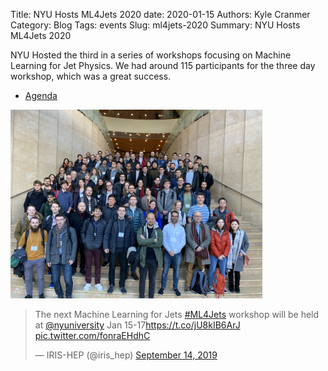 Title: NYU Hosts ML4Jets 2020
date: 2020-01-15
Authors: Kyle Cranmer
Category: Blog
Tags: events
Slug: ml4jets-2020
Summary: NYU Hosts ML4Jets 2020
 
NYU Hosted the third in a series of workshops focusing on Machine Learning for Jet Physics. We had around 115 participants for the three day workshop, which was a great success. 

 * [Agenda](https://indico.cern.ch/event/809820/overview)

<img src="./images/ml4jets-2020.jpeg" width="80%" alt="Poster"/>

<blockquote class="twitter-tweet"><p lang="en" dir="ltr">The next Machine Learning for Jets <a href="https://twitter.com/hashtag/ML4Jets?src=hash&amp;ref_src=twsrc%5Etfw">#ML4Jets</a> workshop will be held at <a href="https://twitter.com/nyuniversity?ref_src=twsrc%5Etfw">@nyuniversity</a> Jan 15-17<a href="https://t.co/jU8kIB6ArJ">https://t.co/jU8kIB6ArJ</a> <a href="https://t.co/fonraEHdhC">pic.twitter.com/fonraEHdhC</a></p>&mdash; IRIS-HEP (@iris_hep) <a href="https://twitter.com/iris_hep/status/1172928652599803904?ref_src=twsrc%5Etfw">September 14, 2019</a></blockquote> <script async src="https://platform.twitter.com/widgets.js" charset="utf-8"></script>